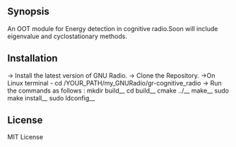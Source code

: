 ## Synopsis
An OOT module for Energy detection in cognitive radio.Soon will include eigenvalue and cyclostationary methods.

## Installation

-> Install the latest version of GNU Radio.
-> Clone the Repository.
->On Linux terminal - cd /YOUR_PATH/my_GNURadio/gr-cognitive_radio
-> Run the commands as follows :
    mkdir build__
    cd build__
    cmake ../__
    make__
    sudo make install__
    sudo ldconfig__
 

## License

MIT License
